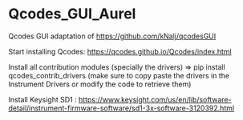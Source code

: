 # Qcodes_GUI_Aurel

 Qcodes GUI adaptation of https://github.com/kNalj/qcodesGUI

Start installing Qcodes: https://qcodes.github.io/Qcodes/index.html

Install all contribution modules (specially the drivers) => pip install qcodes_contrib_drivers (make sure to copy paste the drivers in the Instrument Drivers or modify the code to retrieve them) 

Install Keysight SD1 : https://www.keysight.com/us/en/lib/software-detail/instrument-firmware-software/sd1-3x-software-3120392.html

